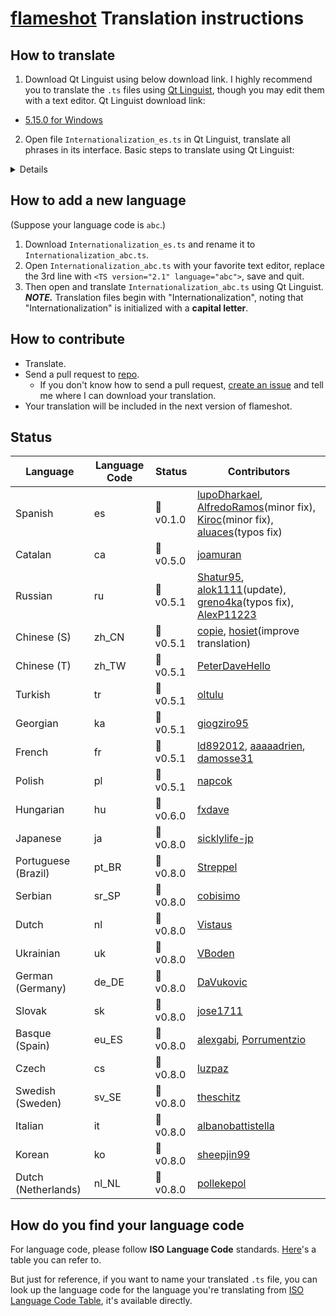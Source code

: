 # [flameshot](https://flameshot-org.github.io) Translation instructions

## How to translate

1. Download Qt Linguist using below download link.
I highly recommend  you to translate the `.ts` files using [Qt Linguist](http://doc.qt.io/qt-5/qtlinguist-index.html), though you may edit  them with a text editor.
Qt Linguist download link:
* [5.15.0 for Windows](https://github.com/thurask/Qt-Linguist/releases/download/20200811/linguist_5.15.0.zip) 

2. Open file `Internationalization_es.ts` in Qt Linguist, translate all phrases in its interface.
Basic steps to translate using Qt Linguist:
<details>
<img src="https://user-images.githubusercontent.com/10769951/36840468-06f93926-1d80-11e8-8426-4f5a751ea25c.jpg" alt="linguist"/>
</details>

## How to add a new language

(Suppose your language code is `abc`.)
1. Download `Internationalization_es.ts` and rename it to `Internationalization_abc.ts`.
2. Open `Internationalization_abc.ts` with your favorite text editor, replace the 3rd line with `<TS version="2.1" language="abc">`, save and quit.
3. Then open and translate `Internationalization_abc.ts` using Qt Linguist.
***NOTE.*** Translation files begin with "Internationalization", noting that "Internationalization" is initialized with a **capital letter**.

## How to contribute
* Translate.
* Send a pull request to [repo](https://github.com/flameshot-org/flameshot).
   * If you don't know how to send a pull request, [create an issue](https://github.com/flameshot-org/translation-instruction/issues) and tell me where I can download your translation.
* Your translation will be included in the next version of flameshot.

## Status

| Language              | Language Code | Status      | Contributors |
| --------------------- | ----- | ----------- | ------------ |
| Spanish             | es |  :bookmark:v0.1.0    | [lupoDharkael](https://github.com/lupoDharkael), [AlfredoRamos](https://github.com/AlfredoRamos)(minor fix), [Kiroc](https://github.com/Kiroc)(minor fix), [aluaces](https://github.com/aluaces)(typos fix) |
| Catalan | ca    |  :bookmark:v0.5.0    | [joamuran](https://github.com/joamuran) |
| Russian | ru    |  :bookmark:v0.5.1   | [Shatur95](https://github.com/Shatur95), [alok1111](https://github.com/alok1111)(update), [greno4ka](https://github.com/greno4ka)(typos fix), [AlexP11223](https://github.com/AlexP11223) |
| Chinese (S) | zh_CN | :bookmark:v0.5.1 | [copie](https://github.com/copie), [hosiet](https://github.com/hosiet)(improve translation) |
| Chinese (T) | zh_TW | :bookmark:v0.5.1 | [PeterDaveHello](https://github.com/PeterDaveHello) |
| Turkish               | tr | :bookmark:v0.5.1 | [oltulu](https://github.com/oltulu) |
| Georgian              | ka | :bookmark:v0.5.1 | [giogziro95](https://github.com/giogziro95) |
| French                | fr | :bookmark:v0.5.1 | [ld892012](https://github.com/ld892012), [aaaaadrien](https://github.com/aaaaadrien), [damosse31](https://github.com/damosse31) |
| Polish                | pl | :bookmark:v0.5.1 | [napcok](https://github.com/napcok) |
| Hungarian             | hu | :bookmark:v0.6.0 | [fxdave](https://github.com/fxdave) |
| Japanese              | ja | :bookmark:v0.8.0 | [sicklylife-jp](https://github.com/sicklylife-jp) |
| Portuguese (Brazil) | pt_BR | :bookmark:v0.8.0 | [Streppel](https://github.com/Streppel) |
| Serbian               | sr_SP | :bookmark:v0.8.0 | [cobisimo](https://github.com/cobisimo) |
| Dutch | nl | :bookmark:v0.8.0 | [Vistaus](https://github.com/Vistaus) |
| Ukrainian | uk | :bookmark:v0.8.0 | [VBoden](https://github.com/VBoden) |
| German (Germany) | de_DE | :bookmark:v0.8.0 | [DaVukovic](https://github.com/DaVukovic) |
| Slovak | sk | :bookmark:v0.8.0 | [jose1711](https://github.com/jose1711) |
| Basque (Spain) | eu_ES | :bookmark:v0.8.0 | [alexgabi](https://github.com/alexgabi), [Porrumentzio](https://github.com/Porrumentzio) |
| Czech | cs | :bookmark:v0.8.0 | [luzpaz](https://github.com/luzpaz) |
| Swedish (Sweden) | sv_SE | :bookmark:v0.8.0 | [theschitz](https://github.com/theschitz) |
| Italian | it | :bookmark:v0.8.0 | [albanobattistella](https://github.com/albanobattistella) |
| Korean | ko | :bookmark:v0.8.0 | [sheepjin99](https://github.com/sheepjin99) |
| Dutch (Netherlands) | nl_NL | :bookmark:v0.8.0 | [pollekepol](https://github.com/pollekepol) |

## How do you find  your language code

For language code, please follow **ISO Language Code** standards. [Here](http://www.lingoes.net/en/translator/langcode.htm)'s a table you can refer to. 

But just for reference, if you want to name your translated `.ts` file, you can look up the language code for the language you're translating from [ISO Language Code Table](https://github.com/flameshot-org/translation-instruction/blob/master/ISO_Language_Code_Table.md), it's available directly.